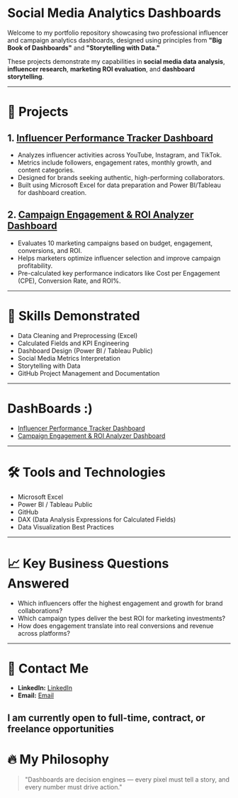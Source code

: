 # Social Media Analytics Dashboards

Welcome to my portfolio repository showcasing two professional influencer and campaign analytics dashboards, designed using principles from **"Big Book of Dashboards"** and **"Storytelling with Data."**

These projects demonstrate my capabilities in **social media data analysis**, **influencer research**, **marketing ROI evaluation**, and **dashboard storytelling**.

---

# 🚀 Projects

## 1. [Influencer Performance Tracker Dashboard](https://github.com/themacdonald/Social-Media-Analytics/tree/main/Influencer_Performance%20Tracker)
- Analyzes influencer activities across YouTube, Instagram, and TikTok.
- Metrics include followers, engagement rates, monthly growth, and content categories.
- Designed for brands seeking authentic, high-performing collaborators.
- Built using Microsoft Excel for data preparation and Power BI/Tableau for dashboard creation.

## 2. [Campaign Engagement & ROI Analyzer Dashboard](https://github.com/themacdonald/Social-Media-Analytics/tree/main/Campaign_%20Engagements)
- Evaluates 10 marketing campaigns based on budget, engagement, conversions, and ROI.
- Helps marketers optimize influencer selection and improve campaign profitability.
- Pre-calculated key performance indicators like Cost per Engagement (CPE), Conversion Rate, and ROI%.

---

# 🎯 Skills Demonstrated
- Data Cleaning and Preprocessing (Excel)
- Calculated Fields and KPI Engineering
- Dashboard Design (Power BI / Tableau Public)
- Social Media Metrics Interpretation
- Storytelling with Data
- GitHub Project Management and Documentation

---

# DashBoards :)
- [Influencer Performance Tracker Dashboard](https://github.com/user-attachments/assets/31c72895-cc8b-44f7-8062-69721dfe0ba2)
- [Campaign Engagement & ROI Analyzer Dashboard](https://github.com/user-attachments/assets/9fdd6c3d-1a31-4ff1-9c19-881c17e8fb46)




---

# 🛠 Tools and Technologies
- Microsoft Excel
- Power BI / Tableau Public
- GitHub
- DAX (Data Analysis Expressions for Calculated Fields)
- Data Visualization Best Practices

---

# 📈 Key Business Questions Answered
- Which influencers offer the highest engagement and growth for brand collaborations?
- Which campaign types deliver the best ROI for marketing investments?
- How does engagement translate into real conversions and revenue across platforms?

---

# 📩 Contact Me
- **LinkedIn:** [LinkedIn](https://www.linkedin.com/in/the-macdonald/)
- **Email:** [Email](uwadonald15@gmail.com)

I am currently open to full-time, contract, or freelance opportunities 
---

# 🔥 My Philosophy
> "Dashboards are decision engines — every pixel must tell a story, and every number must drive action."
